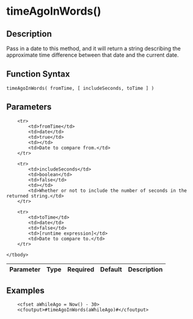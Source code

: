 # timeAgoInWords()

## Description
Pass in a date to this method, and it will return a string describing the approximate time difference between that date and the current date.

## Function Syntax
	timeAgoInWords( fromTime, [ includeSeconds, toTime ] )


## Parameters
<table>
	<thead>
		<tr>
			<th>Parameter</th>
			<th>Type</th>
			<th>Required</th>
			<th>Default</th>
			<th>Description</th>
		</tr>
	</thead>
	<tbody>
		
		<tr>
			<td>fromTime</td>
			<td>date</td>
			<td>true</td>
			<td></td>
			<td>Date to compare from.</td>
		</tr>
		
		<tr>
			<td>includeSeconds</td>
			<td>boolean</td>
			<td>false</td>
			<td></td>
			<td>Whether or not to include the number of seconds in the returned string.</td>
		</tr>
		
		<tr>
			<td>toTime</td>
			<td>date</td>
			<td>false</td>
			<td>[runtime expression]</td>
			<td>Date to compare to.</td>
		</tr>
		
	</tbody>
</table>


## Examples
	
		<cfset aWhileAgo = Now() - 30>
		<cfoutput>#timeAgoInWords(aWhileAgo)#</cfoutput>
